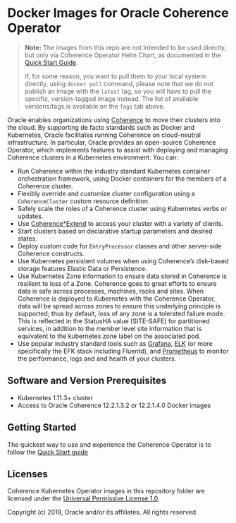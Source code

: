 # Docker Images for Oracle Coherence Operator

> **Note:** The images from this repo are not intended to be used directly, but only via Coherence Operator Helm Chart,
> as documented in the [Quick Start Guide](https://oracle.github.io/coherence-operator/docs/2.0.0/#/about/03_quickstart).
>
> If, for some reason, you want to pull them to your local system directly, using `docker pull` command, please note
> that we do not publish an image with the `latest` tag, so you will have to pull the specific, version-tagged image instead.
> The list of available versions/tags is available on the `Tags` tab above.

Oracle enables organizations using [Coherence](https://www.oracle.com/technetwork/middleware/coherence/overview/index.html) to move their clusters into the cloud. By supporting de facto standards such as Docker and Kubernetes, Oracle facilitates running Coherence on cloud-neutral infrastructure. In particular, Oracle provides an open-source Coherence Operator, which implements features to assist with deploying and managing Coherence clusters in a Kubernetes environment. You can:


* Run Coherence within the industry standard Kubernetes container orchestration framework, using Docker containers for the members of a Coherence cluster.
* Flexibly override and customize cluster configuration using a `CoherenceCluster` custom resource definition.
* Safely scale the roles of a Coherence cluster using Kubernetes verbs or updates.
* Use [Coherence*Extend](https://docs.oracle.com/en/middleware/fusion-middleware/coherence/12.2.1.4/develop-remote-clients/building-your-first-extend-application.html#GUID-2E360BF7-1541-4997-97F2-9D3739AE3B48) to access your cluster with a variety of clients.
* Start clusters based on declarative startup parameters and desired states.
* Deploy custom code for `EntryProcessor` classes and other server-side Coherence constructs.
* Use Kubernetes persistent volumes when using Coherence’s disk-based storage features Elastic Data or Persistence.
* Use Kubernetes Zone information to ensure data stored in Coherence is resilient to loss of a Zone. Coherence goes to great efforts to ensure data is safe across processes, machines, racks and sites. When Coherence is deployed to Kubernetes with the Coherence Operator, data will be spread across zones to ensure this underlying principle is supported; thus by default, loss of any zone is a tolerated failure mode. This is reflected in the StatusHA value (SITE-SAFE) for partitioned services, in addition to the member level site information that is equivalent to the kubernetes zone label on the associated pod.
* Use popular industry standard tools such as [Grafana](https://grafana.com/), [ELK](https://www.elastic.co/elk-stack) (or more specifically the EFK stack including Fluentd), and [Prometheus](https://prometheus.io/) to monitor the performance, logs and and health of your clusters.


## Software and Version Prerequisites

* Kubernetes 1.11.3+ cluster
* Access to Oracle Coherence 12.2.1.3.2 or 12.2.1.4.0 Docker images

## Getting Started

  The quickest way to use and experience the Coherence Operator is to follow the [Quick Start guide](https://oracle.github.io/coherence-operator/docs/2.0.0/#/about/03_quickstart)

## Licenses

Coherence Kubernetes Operator images in this repository folder are licensed under the [Universal Permissive License 1.0](http://oss.oracle.com/licenses/upl).

Copyright (c) 2019, Oracle and/or its affiliates. All rights reserved.
